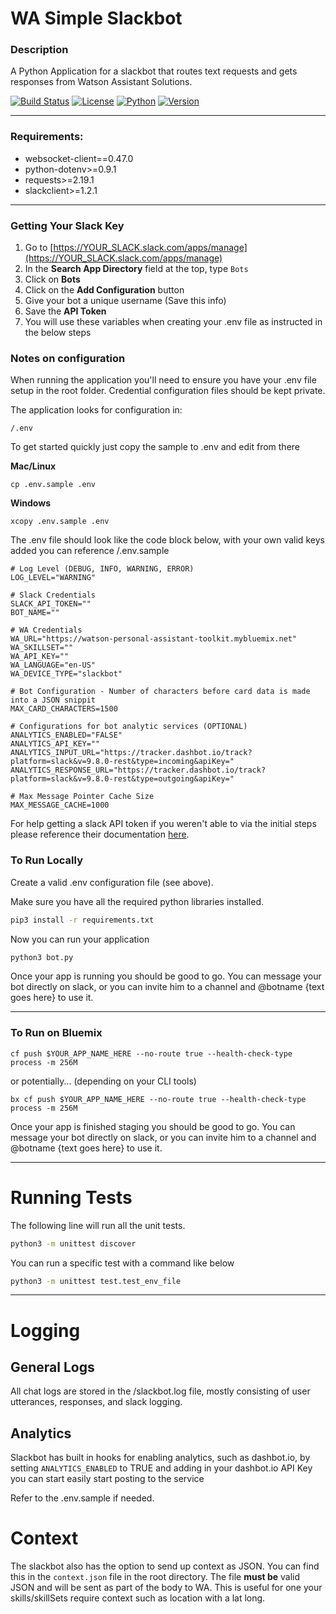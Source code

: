 # WA Simple Slackbot


### Description
A Python Application for a slackbot that routes text requests and gets responses from Watson Assistant Solutions.

[![Build Status](https://travis.ibm.com/ConsumerIoT/simple_WPA_slackbot.svg?token=zZTqm68ChrVG6ms39mnF&branch=master)](https://travis.ibm.com/ConsumerIoT/simple_WPA_slackbot) [![License](https://img.shields.io/badge/license-APACHE2-blue.svg)]() [![Python](https://img.shields.io/badge/Python-3.6.4-yellow.svg)]() [![Version](https://img.shields.io/badge/Version-3.1.3-green.svg)]()

---

### Requirements:

* websocket-client==0.47.0
* python-dotenv>=0.9.1
* requests>=2.19.1
* slackclient>=1.2.1

---

### Getting Your Slack Key

1. Go to [https://YOUR_SLACK.slack.com/apps/manage](https://YOUR_SLACK.slack.com/apps/manage)
2. In the **Search App Directory** field at the top, type `Bots`
3. Click on **Bots**
4. Click on the **Add Configuration** button
5. Give your bot a unique username (Save this info)
6. Save the **API Token**
7. You will use these variables when creating your .env file as instructed in the below steps


### Notes on configuration
When running the application you'll need to ensure you have your .env file setup in the root folder.  Credential configuration files should be kept private.

The application looks for configuration in:
```
/.env
```

To get started quickly just copy the sample to .env and edit from there

**Mac/Linux**
```
cp .env.sample .env
```

**Windows**
```
xcopy .env.sample .env
```

The .env file should look like the code block below, with your own valid keys added you can reference /.env.sample
```
# Log Level (DEBUG, INFO, WARNING, ERROR)
LOG_LEVEL="WARNING"

# Slack Credentials
SLACK_API_TOKEN=""
BOT_NAME=""

# WA Credentials
WA_URL="https://watson-personal-assistant-toolkit.mybluemix.net"
WA_SKILLSET=""
WA_API_KEY=""
WA_LANGUAGE="en-US"
WA_DEVICE_TYPE="slackbot"

# Bot Configuration - Number of characters before card data is made into a JSON snippit
MAX_CARD_CHARACTERS=1500

# Configurations for bot analytic services (OPTIONAL)
ANALYTICS_ENABLED="FALSE"
ANALYTICS_API_KEY=""
ANALYTICS_INPUT_URL="https://tracker.dashbot.io/track?platform=slack&v=9.8.0-rest&type=incoming&apiKey="
ANALYTICS_RESPONSE_URL="https://tracker.dashbot.io/track?platform=slack&v=9.8.0-rest&type=outgoing&apiKey="

# Max Message Pointer Cache Size
MAX_MESSAGE_CACHE=1000
```

For help getting a slack API token if you weren't able to via the initial steps please reference their documentation [here](https://get.slack.help/hc/en-us/articles/215770388-Create-and-regenerate-API-tokens).

### To Run Locally

Create a valid .env configuration file (see above).

Make sure you have all the required python libraries installed.

```sh
pip3 install -r requirements.txt
```

Now you can run your application

```sh
python3 bot.py
```

Once your app is running you should be good to go. You can message your bot directly on slack, or you can invite him to a channel and @botname {text goes here} to use it.

---

### To Run on Bluemix

```
cf push $YOUR_APP_NAME_HERE --no-route true --health-check-type process -m 256M
```

or potentially... (depending on your CLI tools)

```
bx cf push $YOUR_APP_NAME_HERE --no-route true --health-check-type process -m 256M
```

Once your app is finished staging you should be good to go. You can message your bot directly on slack, or you can invite him to a channel and @botname {text goes here} to use it.

---


# Running Tests

The following line will run all the unit tests.

```sh
python3 -m unittest discover
```

You can run a specific test with a command like below

```sh
python3 -m unittest test.test_env_file
```

---

# Logging

## General Logs

All chat logs are stored in the /slackbot.log file, mostly consisting of user utterances, responses, and slack logging.

## Analytics

Slackbot has built in hooks for enabling analytics, such as dashbot.io, by setting `ANALYTICS_ENABLED` to TRUE and adding in your dashbot.io API Key you can start easily start posting to the service

Refer to the .env.sample if needed.


# Context

The slackbot also has the option to send up context as JSON. You can find this in the `context.json` file in the root directory. The file **must be** valid JSON and will be sent as part of the body to WA. This is useful for one your skills/skillSets require context such as location with a lat long.
